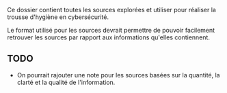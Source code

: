 Ce dossier contient toutes les sources explorées et utiliser pour réaliser la trousse d'hygiène en cybersécurité.

Le format utilisé pour les sources devrait permettre de pouvoir facilement retrouver les sources par rapport aux informations qu'elles contiennent.

## TODO
* On pourrait rajouter une note pour les sources basées sur la quantité, la clarté et la qualité de l'information.
